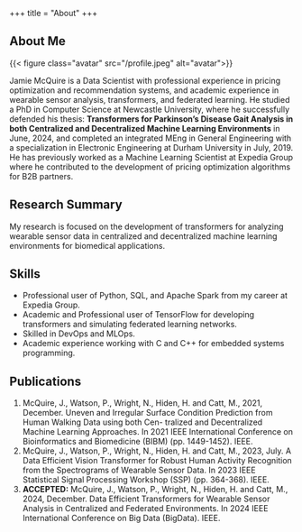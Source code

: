 +++
title = "About"
+++

## About Me

{{< figure class="avatar" src="/profile.jpeg" alt="avatar">}}

Jamie McQuire is a Data Scientist with professional experience in pricing optimization and recommendation systems, and academic experience in wearable sensor analysis, transformers, and federated learning. He studied a PhD in Computer Science at Newcastle University, where he successfully defended his thesis: **Transformers for Parkinson’s Disease Gait Analysis in both Centralized and Decentralized Machine Learning Environments** in June, 2024, and completed an integrated MEng in General Engineering with a specialization in Electronic Engineering at Durham University in July, 2019. He has previously worked as a Machine Learning Scientist at Expedia Group where he contributed to the development of pricing optimization algorithms for B2B partners.

## Research Summary

My research is focused on the development of transformers for analyzing wearable sensor data in centralized and decentralized machine learning environments for biomedical applications. 

## Skills

* Professional user of Python, SQL, and Apache Spark from my career at Expedia Group.
* Academic and Professional user of TensorFlow for developing transformers and simulating federated learning networks.
* Skilled in DevOps and MLOps.
* Academic experience working with C and C++ for embedded systems programming.

## Publications

1. McQuire, J., Watson, P., Wright, N., Hiden, H. and Catt, M., 2021, December. Uneven and Irregular Surface Condition Prediction from Human Walking Data using both Cen- tralized and Decentralized Machine Learning Approaches. In 2021 IEEE International Conference on Bioinformatics and Biomedicine (BIBM) (pp. 1449-1452). IEEE.
2. McQuire, J., Watson, P., Wright, N., Hiden, H. and Catt, M., 2023, July. A Data Efficient Vision Transformer for Robust Human Activity Recognition from the Spectrograms of Wearable Sensor Data. In 2023 IEEE Statistical Signal Processing Workshop (SSP) (pp. 364-368). IEEE.
3. **ACCEPTED:** McQuire, J., Watson, P., Wright, N., Hiden, H. and Catt, M., 2024, December. Data Efficient Transformers for Wearable Sensor Analysis in Centralized and Federated Environments. In 2024 IEEE International Conference on Big Data (BigData). IEEE.